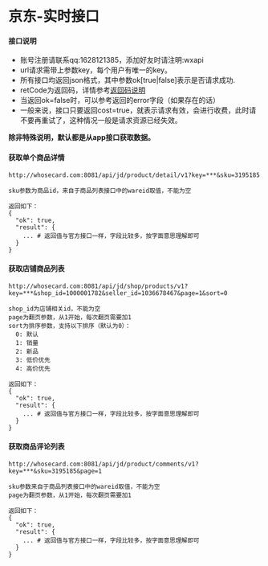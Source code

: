 # 京东-实时接口

#### 接口说明
* 账号注册请联系qq:1628121385，添加好友时请注明:wxapi
* url请求需带上参数key，每个用户有唯一的key。
* 所有接口均返回json格式，其中参数ok[true|false]表示是否请求成功.
* retCode为返回码，详情参考[返回码说明](https://github.com/iwoods100/wxapi-doc/blob/master/retcode.md)
* 当返回ok=false时，可以参考返回的error字段（如果存在的话）
* 一般来说，接口只要返回cost=true，就表示请求有效，会进行收费，此时请不要再重试了，这种情况一般是请求资源已经失效。

**除非特殊说明，默认都是从app接口获取数据。**

#### 获取单个商品详情
```
http://whosecard.com:8081/api/jd/product/detail/v1?key=***&sku=3195185

sku参数为商品id，来自于商品列表接口中的wareid取值，不能为空

返回如下：
{
  "ok": true,
  "result": {
    ... # 返回值与官方接口一样，字段比较多，按字面意思理解即可
  }
}
```

#### 获取店铺商品列表
```
http://whosecard.com:8081/api/jd/shop/products/v1?key=***&shop_id=1000001782&seller_id=1036678467&page=1&sort=0

shop_id为店铺相关id，不能为空
page为翻页参数，从1开始，每次翻页需要加1
sort为排序参数，支持以下排序（默认为0）：
  0: 默认
  1: 销量
  2: 新品
  3: 低价优先
  4: 高价优先

返回如下：
{
  "ok": true,
  "result": {
    ... # 返回值与官方接口一样，字段比较多，按字面意思理解即可
  }
}
```

#### 获取商品评论列表
```
http://whosecard.com:8081/api/jd/product/comments/v1?key=***&sku=3195185&page=1

sku参数来自于商品列表接口中的wareid取值，不能为空
page为翻页参数，从1开始，每次翻页需要加1

返回如下：
{
  "ok": true,
  "result": {
    ... # 返回值与官方接口一样，字段比较多，按字面意思理解即可
  }
}
```

